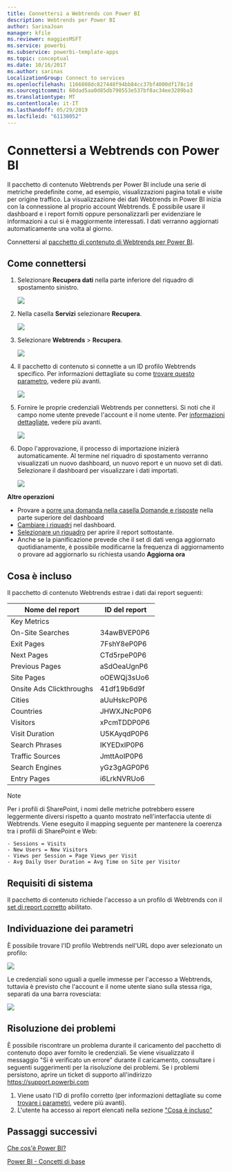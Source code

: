 ```yaml
---
title: Connettersi a Webtrends con Power BI
description: Webtrends per Power BI
author: SarinaJoan
manager: kfile
ms.reviewer: maggiesMSFT
ms.service: powerbi
ms.subservice: powerbi-template-apps
ms.topic: conceptual
ms.date: 10/16/2017
ms.author: sarinas
LocalizationGroup: Connect to services
ms.openlocfilehash: 1166808dc827448f94bb84cc37bf4000df178c1d
ms.sourcegitcommit: 60dad5aa0d85db790553e537bf8ac34ee3289ba3
ms.translationtype: MT
ms.contentlocale: it-IT
ms.lasthandoff: 05/29/2019
ms.locfileid: "61138052"
---
```

# <a name="connect-to-webtrends-with-power-bi"></a>Connettersi a Webtrends con Power BI
Il pacchetto di contenuto Webtrends per Power BI include una serie di metriche predefinite come, ad esempio, visualizzazioni pagina totali e visite per origine traffico. La visualizzazione dei dati Webtrends in Power BI inizia con la connessione al proprio account Webtrends. È possibile usare il dashboard e i report forniti oppure personalizzarli per evidenziare le informazioni a cui si è maggiormente interessati.  I dati verranno aggiornati automaticamente una volta al giorno.

Connettersi al [pacchetto di contenuto di Webtrends per Power BI](https://app.powerbi.com/getdata/services/webtrends).

## <a name="how-to-connect"></a>Come connettersi
1. Selezionare **Recupera dati** nella parte inferiore del riquadro di spostamento sinistro.
   
   ![](media/service-connect-to-webtrends/getdata3.png)
2. Nella casella **Servizi** selezionare **Recupera**.
   
   ![](media/service-connect-to-webtrends/services.png)
3. Selezionare **Webtrends** \> **Recupera**.
   
   ![](media/service-connect-to-webtrends/webtrends.png)
4. Il pacchetto di contenuto si connette a un ID profilo Webtrends specifico. Per informazioni dettagliate su come [trovare questo parametro](#FindingParams), vedere più avanti.
   
   ![](media/service-connect-to-webtrends/parameters.png)
5. Fornire le proprie credenziali Webtrends per connettersi. Si noti che il campo nome utente prevede l'account e il nome utente. Per [informazioni dettagliate](#FindingParams), vedere più avanti.
   
   ![](media/service-connect-to-webtrends/creds.png)
6. Dopo l'approvazione, il processo di importazione inizierà automaticamente. Al termine nel riquadro di spostamento verranno visualizzati un nuovo dashboard, un nuovo report e un nuovo set di dati. Selezionare il dashboard per visualizzare i dati importati.
   
   ![](media/service-connect-to-webtrends/dashboard.png)

**Altre operazioni**

* Provare a [porre una domanda nella casella Domande e risposte](consumer/end-user-q-and-a.md) nella parte superiore del dashboard
* [Cambiare i riquadri](service-dashboard-edit-tile.md) nel dashboard.
* [Selezionare un riquadro](consumer/end-user-tiles.md) per aprire il report sottostante.
* Anche se la pianificazione prevede che il set di dati venga aggiornato quotidianamente, è possibile modificarne la frequenza di aggiornamento o provare ad aggiornarlo su richiesta usando **Aggiorna ora**

## <a name="whats-included"></a>Cosa è incluso
<a name="Included"></a>

Il pacchetto di contenuto Webtrends estrae i dati dai report seguenti:  

| Nome del report | ID del report |
| --- | --- |
| Key Metrics | |
| On-Site Searches |34awBVEP0P6 |
| Exit Pages |7FshY8eP0P6 |
| Next Pages |CTd5rpeP0P6 |
| Previous Pages |aSdOeaUgnP6 |
| Site Pages |oOEWQj3sUo6 |
| Onsite Ads Clickthroughs |41df19b6d9f |
| Cities |aUuHskcP0P6 |
| Countries |JHWXJNcP0P6 |
| Visitors |xPcmTDDP0P6 |
| Visit Duration |U5KAyqdP0P6 |
| Search Phrases |IKYEDxIP0P6 |
| Traffic Sources |JmttAoIP0P6 |
| Search Engines |yGz3gAGP0P6 |
| Entry Pages |i6LrkNVRUo6 |

>[!NOTE]
>Per i profili di SharePoint, i nomi delle metriche potrebbero essere leggermente diversi rispetto a quanto mostrato nell'interfaccia utente di Webtrends. Viene eseguito il mapping seguente per mantenere la coerenza tra i profili di SharePoint e Web:   

    - Sessions = Visits  
    - New Users = New Visitors  
    - Views per Session = Page Views per Visit  
    - Avg Daily User Duration = Avg Time on Site per Visitor  

## <a name="system-requirements"></a>Requisiti di sistema
Il pacchetto di contenuto richiede l'accesso a un profilo di Webtrends con il [set di report corretto](#Included) abilitato.

<a name="FindingParams"></a>

## <a name="finding-parameters"></a>Individuazione dei parametri
È possibile trovare l'ID profilo Webtrends nell'URL dopo aver selezionato un profilo:

![](media/service-connect-to-webtrends/webtrendsparameters.png)

Le credenziali sono uguali a quelle immesse per l'accesso a Webtrends, tuttavia è previsto che l'account e il nome utente siano sulla stessa riga, separati da una barra rovesciata:

![](media/service-connect-to-webtrends/webtrendscreds.png)

## <a name="troubleshooting"></a>Risoluzione dei problemi
È possibile riscontrare un problema durante il caricamento del pacchetto di contenuto dopo aver fornito le credenziali. Se viene visualizzato il messaggio "Si è verificato un errore" durante il caricamento, consultare i seguenti suggerimenti per la risoluzione dei problemi. Se i problemi persistono, aprire un ticket di supporto all'indirizzo https://support.powerbi.com

1. Viene usato l'ID di profilo corretto (per informazioni dettagliate su come [trovare i parametri](#FindingParams), vedere più avanti).
2. L'utente ha accesso ai report elencati nella sezione ["Cosa è incluso"](#Included)

## <a name="next-steps"></a>Passaggi successivi
[Che cos'è Power BI?](power-bi-overview.md)

[Power BI - Concetti di base](consumer/end-user-basic-concepts.md)

